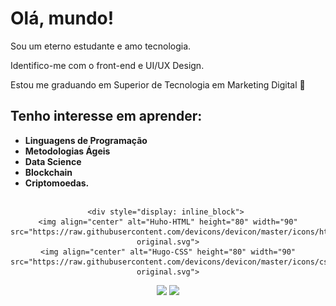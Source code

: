 <h1> Olá, mundo! </h1>

<p>Sou um eterno estudante e amo tecnologia.</p>
<p>Identifico-me com o front-end e UI/UX Design.</p>
<p>Estou me graduando em Superior de Tecnologia em Marketing Digital 🚀</p>

<p><h2>Tenho interesse em aprender:</h2> 
 <ul>
   <li><strong>Linguagens de Programação</strong></li>
   <li><strong>Metodologias Ágeis</strong></li>
   <li><strong>Data Science</strong></li>
   <li><strong>Blockchain</strong></li>
   <li><strong>Criptomoedas.</strong></li></p>
  </ul>

##

<div align="center">

    <div style="display: inline_block"> 
    <img align="center" alt="Huho-HTML" height="80" width="90" src="https://raw.githubusercontent.com/devicons/devicon/master/icons/html5/html5-original.svg">
    <img align="center" alt="Hugo-CSS" height="80" width="90" src="https://raw.githubusercontent.com/devicons/devicon/master/icons/css3/css3-original.svg">
  </div>
</div>
  
<div align="center"> 
 
  <a href = "mailto:hugohendrixc@gmail.com"><img src="https://img.shields.io/badge/Gmail-D14836?style=for-the-badge&logo=gmail&logoColor=white" target="_blank"></a>
  <a href="https://www.linkedin.com/in/hugohendrix/" target="_blank"><img src="https://img.shields.io/badge/-LinkedIn-%230077B5?style=for-the-badge&logo=linkedin&logoColor=white" target="_blank"></a> 
 

 
</div>
